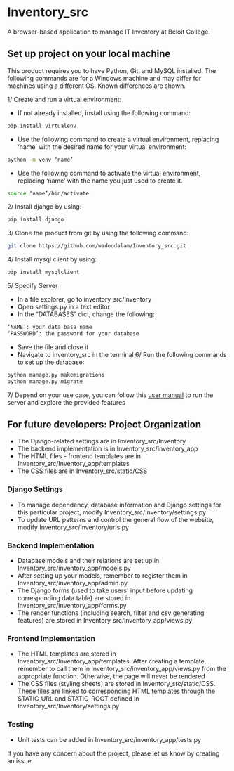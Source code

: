 # Inventory_src

A browser-based application to manage IT Inventory at Beloit College.

## Set up project on your local machine

This product requires you to have Python, Git, and MySQL installed.  The following commands are for a Windows machine and may differ for machines using a different OS. Known differences are shown.

1/ Create and run a virtual environment:
- If not already installed, install using the following command: 		
```bash
pip install virtualenv
```
- Use the following command to create a virtual environment, replacing ‘name’ with the desired name for your virtual environment:			
```bash
python -m venv ‘name’
```
- Use the following command to activate the virtual environment, replacing ‘name’ with the name you just used to create it.
```bash
source ‘name’/bin/activate
```
2/ Install django by using: 
```bash
pip install django
```
3/ Clone the product from git by using the following command: 			
```bash
git clone https://github.com/wadoodalam/Inventory_src.git
```
4/ Install mysql client by using: 
```bash
pip install mysqlclient
```
5/ Specify Server
- In a file explorer, go to inventory_src/inventory
- Open settings.py in a text editor
- In the “DATABASES” dict, change the following:
```bash
‘NAME’: your data base name
‘PASSWORD’: the password for your database
```
- Save the file and close it
- Navigate to inventory_src in the terminal
6/ Run the following commands to set up the database:
```bash
python manage.py makemigrations
python manage.py migrate
```
7/ Depend on your use case, you can follow this [user manual](https://docs.google.com/document/d/10sXVrJy-zxhvN_HQGPUmI2P6xMk7Q_nM5BPucYE5sLE) to run the server and explore the provided features

## For future developers: Project Organization

- The Django-related settings are in Inventory_src/Inventory
- The backend implementation is in Inventory_src/Inventory_app
- The HTML files - frontend templates are in Inventory_src/Inventory_app/templates
- The CSS files are in Inventory_src/static/CSS

### Django Settings
- To manage dependency, database information and Django settings for this particular project, modify Inventory_src/Inventory/settings.py
- To update URL patterns and control the general flow of the website, modify Inventory_src/Inventory/urls.py

### Backend Implementation
- Database models and their relations are set up in Inventory_src/inventory_app/models.py
- After setting up your models, remember to register them in Inventory_src/inventory_app/admin.py
- The Django forms (used to take users' input before updating corresponding data table) are stored in Inventory_src/inventory_app/forms.py 
- The render functions (including search, filter and csv generating features) are stored in Inventory_src/inventory_app/views.py


### Frontend Implementation
- The HTML templates are stored in Inventory_src/Inventory_app/templates. After creating a template, remember to call them in Inventory_src/inventory_app/views.py from the appropriate function. Otherwise, the page will never be rendered
- The CSS files (styling sheets) are stored in Inventory_src/static/CSS. These files are linked to corresponding HTML templates through the STATIC_URL and STATIC_ROOT defined in Inventory_src/Inventory/settings.py

### Testing
- Unit tests can be added in Inventory_src/inventory_app/tests.py

If you have any concern about the project, please let us know by creating an issue. 
